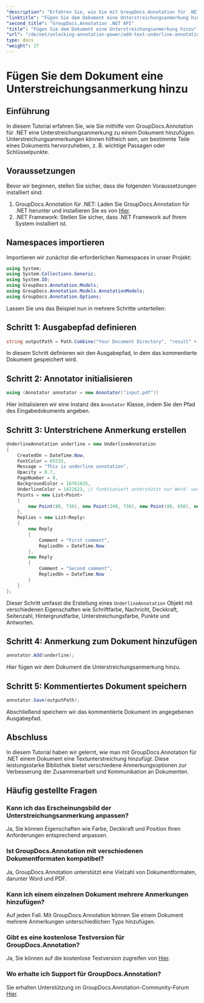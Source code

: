 ```yaml
---
"description": "Erfahren Sie, wie Sie mit GroupDocs.Annotation für .NET Textunterstreichungen zu Dokumenten hinzufügen. Verbessern Sie mühelos die Zusammenarbeit und Kommunikation."
"linktitle": "Fügen Sie dem Dokument eine Unterstreichungsanmerkung hinzu"
"second_title": "GroupDocs.Annotation .NET API"
"title": "Fügen Sie dem Dokument eine Unterstreichungsanmerkung hinzu"
"url": "/de/net/unlocking-annotation-power/add-text-underline-annotation/"
type: docs
"weight": 27
---
```


# Fügen Sie dem Dokument eine Unterstreichungsanmerkung hinzu

## Einführung
In diesem Tutorial erfahren Sie, wie Sie mithilfe von GroupDocs.Annotation für .NET eine Unterstreichungsanmerkung zu einem Dokument hinzufügen. Unterstreichungsanmerkungen können hilfreich sein, um bestimmte Teile eines Dokuments hervorzuheben, z. B. wichtige Passagen oder Schlüsselpunkte.
## Voraussetzungen
Bevor wir beginnen, stellen Sie sicher, dass die folgenden Voraussetzungen installiert sind:
1. GroupDocs.Annotation für .NET: Laden Sie GroupDocs.Annotation für .NET herunter und installieren Sie es von [Hier](https://releases.groupdocs.com/annotation/net/).
2. .NET Framework: Stellen Sie sicher, dass .NET Framework auf Ihrem System installiert ist.

## Namespaces importieren
Importieren wir zunächst die erforderlichen Namespaces in unser Projekt:
```csharp
using System;
using System.Collections.Generic;
using System.IO;
using GroupDocs.Annotation.Models;
using GroupDocs.Annotation.Models.AnnotationModels;
using GroupDocs.Annotation.Options;
```

Lassen Sie uns das Beispiel nun in mehrere Schritte unterteilen:
## Schritt 1: Ausgabepfad definieren
```csharp
string outputPath = Path.Combine("Your Document Directory", "result" + Path.GetExtension("input.pdf"));
```
In diesem Schritt definieren wir den Ausgabepfad, in dem das kommentierte Dokument gespeichert wird.
## Schritt 2: Annotator initialisieren
```csharp
using (Annotator annotator = new Annotator("input.pdf"))
```
Hier initialisieren wir eine Instanz des `Annotator` Klasse, indem Sie den Pfad des Eingabedokuments angeben.
## Schritt 3: Unterstrichene Anmerkung erstellen
```csharp
UnderlineAnnotation underline = new UnderlineAnnotation
{
    CreatedOn = DateTime.Now,
    FontColor = 65535,
    Message = "This is underline annotation",
    Opacity = 0.7,
    PageNumber = 0,
    BackgroundColor = 16761035,
    UnderlineColor = 1422623, // funktioniert unterstützt nur Word- und PDF-Dokumente
    Points = new List<Point>
    {
        new Point(80, 730), new Point(240, 730), new Point(80, 650), new Point(240, 650)
    },
    Replies = new List<Reply>
    {
        new Reply
        {
            Comment = "First comment",
            RepliedOn = DateTime.Now
        },
        new Reply
        {
            Comment = "Second comment",
            RepliedOn = DateTime.Now
        }
    }
};
```
Dieser Schritt umfasst die Erstellung eines `UnderlineAnnotation` Objekt mit verschiedenen Eigenschaften wie Schriftfarbe, Nachricht, Deckkraft, Seitenzahl, Hintergrundfarbe, Unterstreichungsfarbe, Punkte und Antworten.
## Schritt 4: Anmerkung zum Dokument hinzufügen
```csharp
annotator.Add(underline);
```
Hier fügen wir dem Dokument die Unterstreichungsanmerkung hinzu.
## Schritt 5: Kommentiertes Dokument speichern
```csharp
annotator.Save(outputPath);
```
Abschließend speichern wir das kommentierte Dokument im angegebenen Ausgabepfad.

## Abschluss
In diesem Tutorial haben wir gelernt, wie man mit GroupDocs.Annotation für .NET einem Dokument eine Textunterstreichung hinzufügt. Diese leistungsstarke Bibliothek bietet verschiedene Anmerkungsoptionen zur Verbesserung der Zusammenarbeit und Kommunikation an Dokumenten.
## Häufig gestellte Fragen
### Kann ich das Erscheinungsbild der Unterstreichungsanmerkung anpassen?
Ja, Sie können Eigenschaften wie Farbe, Deckkraft und Position Ihren Anforderungen entsprechend anpassen.
### Ist GroupDocs.Annotation mit verschiedenen Dokumentformaten kompatibel?
Ja, GroupDocs.Annotation unterstützt eine Vielzahl von Dokumentformaten, darunter Word und PDF.
### Kann ich einem einzelnen Dokument mehrere Anmerkungen hinzufügen?
Auf jeden Fall. Mit GroupDocs.Annotation können Sie einem Dokument mehrere Anmerkungen unterschiedlichen Typs hinzufügen.
### Gibt es eine kostenlose Testversion für GroupDocs.Annotation?
Ja, Sie können auf die kostenlose Testversion zugreifen von [Hier](https://releases.groupdocs.com/).
### Wo erhalte ich Support für GroupDocs.Annotation?
Sie erhalten Unterstützung im GroupDocs.Annotation-Community-Forum [Hier](https://forum.groupdocs.com/c/annotation/10).